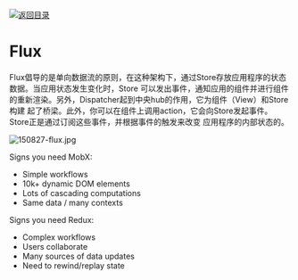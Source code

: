 [![返回目录](https://parg.co/US3)](https://parg.co/UGZ) 
 


# Flux

Flux倡导的是单向数据流的原则，在这种架构下，通过Store存放应用程序的状态数据。当应用状态发生变化时，Store 可以发出事件，通知应用的组件并进行组件的重新渲染。另外，Dispatcher起到中央hub的作用，它为组件（View）和Store构建 起了桥梁。此外，你可以在组件上调用action，它会向Store发起事件。Store正是通过订阅这些事件，并根据事件的触发来改变 应用程序的内部状态的。


![150827-flux.jpg](http://cc.cocimg.com/api/uploads/20150902/1441160534608355.jpg)


Signs you need MobX:
* Simple workflows
* 10k+ dynamic DOM elements
* Lots of cascading computations
* Same data / many contexts


Signs you need Redux:
* Complex workflows
* Users collaborate
* Many sources of data updates
* Need to rewind/replay state
